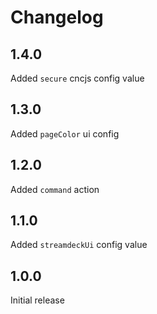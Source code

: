 # Changelog

## 1.4.0

Added `secure` cncjs config value

## 1.3.0

Added `pageColor` ui config

## 1.2.0

Added `command` action

## 1.1.0

Added `streamdeckUi` config value

## 1.0.0

Initial release
